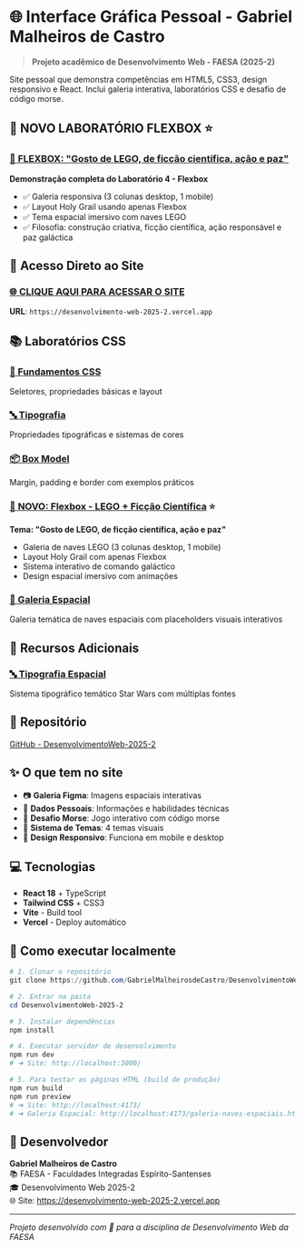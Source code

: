 # 🌐 Interface Gráfica Pessoal - Gabriel Malheiros de Castro

> **Projeto acadêmico de Desenvolvimento Web - FAESA (2025-2)**

Site pessoal que demonstra competências em HTML5, CSS3, design responsivo e React. Inclui galeria interativa, laboratórios CSS e desafio de código morse.

## 🧱 **NOVO LABORATÓRIO FLEXBOX** ⭐

### [🚀 **FLEXBOX: "Gosto de LEGO, de ficção científica, ação e paz"**](https://desenvolvimento-web-2025-2.vercel.app/flexbox.html)

**Demonstração completa do Laboratório 4 - Flexbox**
- ✅ Galeria responsiva (3 colunas desktop, 1 mobile)
- ✅ Layout Holy Grail usando apenas Flexbox
- ✅ Tema espacial imersivo com naves LEGO
- ✅ Filosofia: construção criativa, ficção científica, ação responsável e paz galáctica

## 🚀 **Acesso Direto ao Site**

### [🌐 **CLIQUE AQUI PARA ACESSAR O SITE**](https://desenvolvimento-web-2025-2.vercel.app)

**URL**: `https://desenvolvimento-web-2025-2.vercel.app`

## 📚 **Laboratórios CSS**

### [📝 Fundamentos CSS](https://desenvolvimento-web-2025-2.vercel.app/lab-fundamentos-css.html)
Seletores, propriedades básicas e layout

### [🔤 Tipografia](https://desenvolvimento-web-2025-2.vercel.app/tipografia.html) 
Propriedades tipográficas e sistemas de cores

### [📦 Box Model](https://desenvolvimento-web-2025-2.vercel.app/lab-boxmodel.html)
Margin, padding e border com exemplos práticos

### [🧱 **NOVO: Flexbox - LEGO + Ficção Científica**](https://desenvolvimento-web-2025-2.vercel.app/flexbox.html) ⭐
**Tema: "Gosto de LEGO, de ficção científica, ação e paz"**
- Galeria de naves LEGO (3 colunas desktop, 1 mobile)
- Layout Holy Grail com apenas Flexbox
- Sistema interativo de comando galáctico
- Design espacial imersivo com animações

### [🌌 Galeria Espacial](https://desenvolvimento-web-2025-2.vercel.app/galeria-naves-espaciais.html)
Galeria temática de naves espaciais com placeholders visuais interativos

## 🎨 **Recursos Adicionais**

### [🔤 Tipografia Espacial](https://desenvolvimento-web-2025-2.vercel.app/tipografia-espacial.html)
Sistema tipográfico temático Star Wars com múltiplas fontes

## 📂 **Repositório**
[GitHub - DesenvolvimentoWeb-2025-2](https://github.com/GabrielMalheirosdeCastro/DesenvolvimentoWeb-2025-2)

## ✨ **O que tem no site**

- 📷 **Galeria Figma**: Imagens espaciais interativas
- 👤 **Dados Pessoais**: Informações e habilidades técnicas  
- 🎯 **Desafio Morse**: Jogo interativo com código morse
- 🎨 **Sistema de Temas**: 4 temas visuais
- 📱 **Design Responsivo**: Funciona em mobile e desktop

## 💻 **Tecnologias**

- **React 18** + TypeScript
- **Tailwind CSS** + CSS3
- **Vite** - Build tool
- **Vercel** - Deploy automático

## 🔧 **Como executar localmente**

```powershell
# 1. Clonar o repositório
git clone https://github.com/GabrielMalheirosdeCastro/DesenvolvimentoWeb-2025-2.git

# 2. Entrar na pasta
cd DesenvolvimentoWeb-2025-2

# 3. Instalar dependências
npm install

# 4. Executar servidor de desenvolvimento
npm run dev
# ➜ Site: http://localhost:3000/

# 5. Para testar as páginas HTML (build de produção)
npm run build
npm run preview  
# ➜ Site: http://localhost:4173/
# ➜ Galeria Espacial: http://localhost:4173/galeria-naves-espaciais.html
```

## 👤 **Desenvolvedor**

**Gabriel Malheiros de Castro**  
📚 FAESA - Faculdades Integradas Espírito-Santenses  
🎓 Desenvolvimento Web 2025-2  
🌐 Site: https://desenvolvimento-web-2025-2.vercel.app

---

*Projeto desenvolvido com 💙 para a disciplina de Desenvolvimento Web da FAESA*
